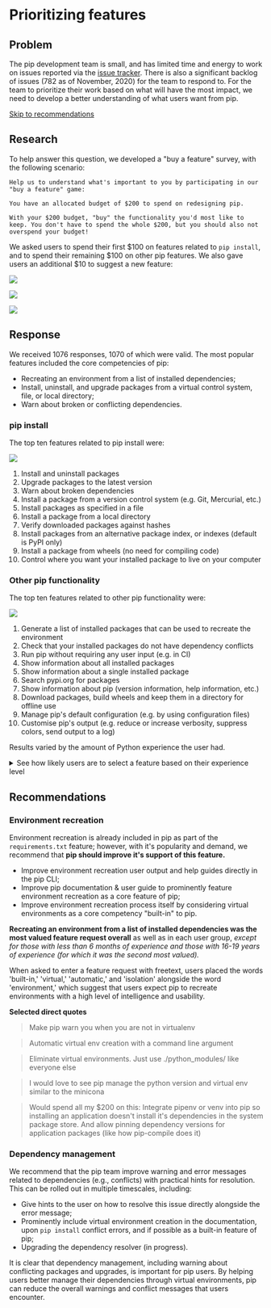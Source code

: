 # Prioritizing features

## Problem
The pip development team is small, and has limited time and energy to work on issues reported via the [issue tracker](https://github.com/pypa/pip/issues). There is also a significant backlog of issues (782 as of November, 2020) for the team to respond to.
For the team to prioritize their work based on what will have the most impact, we need to develop a better understanding of what users want from pip.

[Skip to recommendations](#recommendations)

## Research
To help answer this question, we developed a "buy a feature" survey, with the following scenario:

```
Help us to understand what's important to you by participating in our "buy a feature" game:

You have an allocated budget of $200 to spend on redesigning pip.

With your $200 budget, "buy" the functionality you'd most like to keep. You don't have to spend the whole $200, but you should also not overspend your budget!
```

We asked users to spend their first $100 on features related to `pip install`, and to spend their remaining $100 on other pip features. We also gave users an additional $10 to suggest a new feature:

![](https://i.imgur.com/2QShgYo.png)

![](https://i.imgur.com/sY8gdXD.png)

![](https://i.imgur.com/hvgjdEG.png)

## Response
We received 1076 responses, 1070 of which were valid. The most popular features included the core competencies of pip:

- Recreating an environment from a list of installed dependencies;
- Install, uninstall, and upgrade packages from a virtual control system, file, or local directory;
- Warn about broken or conflicting dependencies.

### pip install
The top ten features related to pip install were:

![](https://i.imgur.com/1rNIOB7.png)

1. Install and uninstall packages
2. Upgrade packages to the latest version
3. Warn about broken dependencies
4. Install a package from a version control system (e.g. Git, Mercurial, etc.)
5. Install packages as specified in a file
6. Install a package from a local directory
7. Verify downloaded packages against hashes
8. Install packages from an alternative package index, or indexes (default is PyPI only)
9. Install a package from wheels (no need for compiling code)
10. Control where you want your installed package to live on your computer

### Other pip functionality
The top ten features related to other pip functionality were:

![](https://i.imgur.com/xrp9XWw.png)

1. Generate a list of installed packages that can be used to recreate the environment
2. Check that your installed packages do not have dependency conflicts
3. Run pip without requiring any user input (e.g. in CI)
4. Show information about all installed packages
5. Show information about a single installed package
6. Search pypi.org for packages
7. Show information about pip (version information, help information, etc.)
8. Download packages, build wheels and keep them in a directory for offline use
9. Manage pip's default configuration (e.g. by using configuration files)
10. Customise pip's output (e.g. reduce or increase verbosity, suppress colors, send output to a log)

Results varied by the amount of Python experience the user had.

<details>
<summary>See how likely users are to select a feature based on their experience level</summary>

#### Verify downloaded packages against hashes
![](https://i.imgur.com/oVHOGBQ.png)

#### Warn about broken dependencies
![](https://i.imgur.com/uNv2tnG.png)

#### Upgrade packages to the lastest version
![](https://i.imgur.com/pQgCLBO.png)

#### Install packages from an alternative package index, or indexes
![](https://i.imgur.com/E1LnTBt.png)

#### Install packages as specified in a file
![](https://i.imgur.com/87uh4xp.png)

#### Install and uninstall packages
![](https://i.imgur.com/GRsazBy.png)

#### Install packages from a version control system
![](https://i.imgur.com/iW7d0Sq.png)


#### Install a package from wheels
![](https://i.imgur.com/9DMBfNL.png)

#### Install apackage from a local directory
![](https://i.imgur.com/Jp95rak.png)


#### Control where you want your installed package to live on your computer
![](https://i.imgur.com/32fpww2.png)

</details>

## Recommendations

### Environment recreation

Environment recreation is already included in pip as part of the `requirements.txt` feature; however, with it's popularity and demand, we recommend that **pip should improve it's support of this feature.**

- Improve environment recreation user output and help guides directly in the pip CLI;
- Improve pip documentation & user guide to prominently feature environment recreation as a core feature of pip;
- Improve environment recreation process itself by considering virtual environments as a core competency "built-in" to pip.

**Recreating an environment from a list of installed dependencies was the most valued feature request overall** as well as in each user group, *except for those with less than 6 months of experience and those with 16-19 years of experience (for which it was the second most valued).*

When asked to enter a feature request with freetext, users  placed the words 'built-in,' 'virtual,'  'automatic,' and 'isolation' alongside the word 'environment,' which suggest that users expect pip to recreate environments with a high level of intelligence and usability.

**Selected direct quotes**

> Make pip warn you when you are not in virtualenv

> Automatic virtual env creation with a command line argument

> Eliminate virtual environments. Just use ./python_modules/ like everyone else

> I would love to see pip manage the python version and virtual env similar to the minicona

> Would spend all my $200 on this: Integrate pipenv or venv into pip so installing an application doesn't install it's dependencies in the system package store. And allow pinning dependency versions for application packages (like how pip-compile does it)

### Dependency management

We recommend that the pip team improve warning and error messages related to dependencies (e.g., conflicts) with practical hints for resolution. This can be rolled out in multiple timescales, including:

- Give hints to the user on how to resolve this issue directly alongside the error message;
- Prominently include virtual environment creation in the documentation, upon `pip install` conflict errors, and if possible as a built-in feature of pip;
- Upgrading the dependency resolver (in progress).

It is clear that dependency management, including warning about conflicting packages and upgrades, is important for pip users. By helping users better manage their dependencies through virtual environments, pip can reduce the overall warnings and conflict messages that users encounter.
